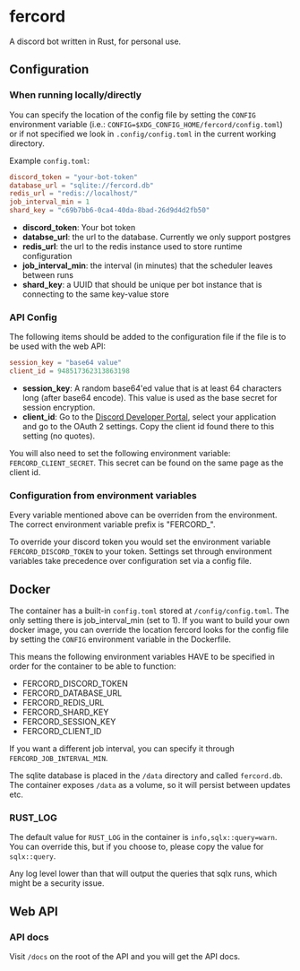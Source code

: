 # fercord
A discord bot written in Rust, for personal use.

## Configuration
### When running locally/directly

You can specify the location of the config file by setting the `CONFIG` environment variable (i.e.: `CONFIG=$XDG_CONFIG_HOME/fercord/config.toml`) or if not specified we look in `.config/config.toml` in the current working directory. 

Example `config.toml`:

```toml
discord_token = "your-bot-token"
database_url = "sqlite://fercord.db"
redis_url = "redis://localhost/"
job_interval_min = 1
shard_key = "c69b7bb6-0ca4-40da-8bad-26d9d4d2fb50"
```

* **discord_token**: Your bot token
* **databse_url**: the url to the database. Currently we only support postgres
* **redis_url**: the url to the redis instance used to store runtime configuration
* **job_interval_min**: the interval (in minutes) that the scheduler leaves between runs
* **shard_key**: a UUID that should be unique per bot instance that is connecting to the same key-value store

### API Config
The following items should be added to the configuration file if the file is to be used with the web API:

```toml
session_key = "base64 value"
client_id = 948517362313863198
```

* **session_key**: A random base64'ed value that is at least 64 characters long (after base64 encode). This value is used as the base secret for session encryption.
* **client_id**: Go to the [Discord Developer Portal](https://discord.com/developers/applications), select your application and go to the OAuth 2 settings. 
Copy the client id found there to this setting (no quotes).

You will also need to set the following environment variable: `FERCORD_CLIENT_SECRET`. This secret can be found on the same page as the client id.

### Configuration from environment variables

Every variable mentioned above can be overriden from the environment. The correct environment variable prefix is "FERCORD_".

To override your discord token you would set the environment variable `FERCORD_DISCORD_TOKEN` to your token.
Settings set through environment variables take precedence over configuration set via a config file.

## Docker

The container has a built-in `config.toml` stored at `/config/config.toml`. The only setting there is job_interval_min (set to 1).
If you want to build your own docker image, you can override the location fercord looks for the config file by setting the `CONFIG` environment variable in the Dockerfile.

This means the following environment variables HAVE to be specified in order for the container to be able to function:

* FERCORD_DISCORD_TOKEN
* FERCORD_DATABASE_URL
* FERCORD_REDIS_URL
* FERCORD_SHARD_KEY
* FERCORD_SESSION_KEY
* FERCORD_CLIENT_ID

If you want a different job interval, you can specify it through `FERCORD_JOB_INTERVAL_MIN`.

The sqlite database is placed in the `/data` directory and called `fercord.db`. The container exposes `/data` as a volume, so it will persist between updates etc.

### RUST_LOG

The default value for `RUST_LOG` in the container is `info,sqlx::query=warn`. You can override this, but if you choose to, please copy the value for `sqlx::query`.

Any log level lower than that will output the queries that sqlx runs, which might be a security issue.

## Web API

### API docs

Visit `/docs` on the root of the API and you will get the API docs.